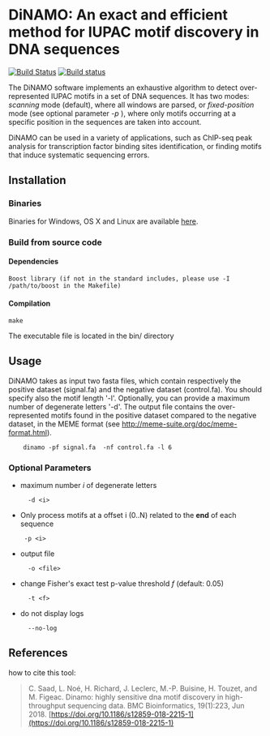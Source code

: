 
# DiNAMO: An exact and efficient method for IUPAC motif discovery in DNA sequences

[![Build Status](https://travis-ci.org/bonsai-team/DiNAMO.svg?branch=master)](https://travis-ci.org/bonsai-team/DiNAMO) [![Build status](https://ci.appveyor.com/api/projects/status/a9powubl5mqeigvt/branch/master?svg=true)](https://ci.appveyor.com/project/chadisaad/dinamo/branch/master)

The DiNAMO software implements an exhaustive algorithm to detect over-represented IUPAC motifs in a set of DNA sequences. It has two modes: *scanning* mode (default), where all windows are parsed, or *fixed-position* mode (see optional parameter *-p* ), where only motifs occurring at a specific position in the sequences are taken into account.  

DiNAMO can be used in a variety of applications, such as ChIP-seq peak analysis for transcription factor binding sites identification, or finding motifs that induce systematic sequencing errors.

## Installation

### Binaries
Binaries for Windows, OS X and Linux are available [here](https://github.com/bonsai-team/DiNAMO/releases).

### Build from source code
#### Dependencies

    Boost library (if not in the standard includes, please use -I /path/to/boost in the Makefile)


#### Compilation
    make

The executable file is located in the bin/ directory

## Usage

DiNAMO takes as input two fasta files, which contain respectively the positive dataset (signal.fa) and the negative dataset (control.fa). You should specify also the motif length '-l'. Optionally, you can provide a maximum number of degenerate letters '-d'. The output file contains the over-represented motifs found in the positive dataset compared to the negative dataset, in the MEME format (see http://meme-suite.org/doc/meme-format.html).

        dinamo -pf signal.fa  -nf control.fa -l 6

### Optional Parameters


* maximum number *i* of degenerate letters

        -d <i>

*  Only process motifs at a offset i (0..N)  related to the **end** of each sequence

        -p <i>

* output file

        -o <file>

* change Fisher's exact test p-value threshold *f* (default: 0.05)

        -t <f>

* do not display logs

        --no-log


## References

how to cite this tool:

>C. Saad, L. Noé, H. Richard, J. Leclerc, M.-P. Buisine, H. Touzet, and M. Figeac. Dinamo: highly sensitive dna motif discovery in high-throughput sequencing data. BMC Bioinformatics, 19(1):223, Jun 2018. [https://doi.org/10.1186/s12859-018-2215-1](https://doi.org/10.1186/s12859-018-2215-1)
